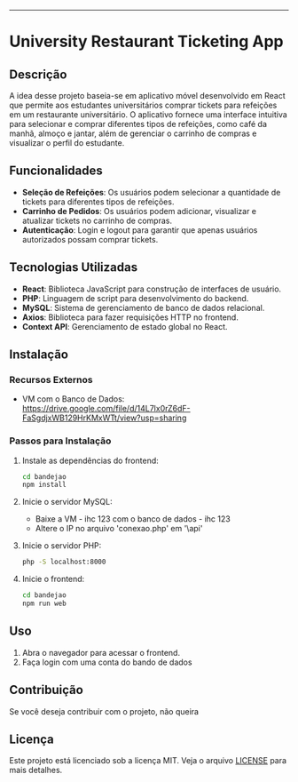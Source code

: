 
---

# University Restaurant Ticketing App

## Descrição

A idea desse projeto baseia-se em aplicativo móvel desenvolvido em React que permite aos estudantes universitários comprar tickets para refeições em um restaurante universitário. O aplicativo fornece uma interface intuitiva para selecionar e comprar diferentes tipos de refeições, como café da manhã, almoço e jantar, além de gerenciar o carrinho de compras e visualizar o perfil do estudante.

## Funcionalidades

- **Seleção de Refeições**: Os usuários podem selecionar a quantidade de tickets para diferentes tipos de refeições.
- **Carrinho de Pedidos**: Os usuários podem adicionar, visualizar e atualizar tickets no carrinho de compras.
- **Autenticação**: Login e logout para garantir que apenas usuários autorizados possam comprar tickets.

## Tecnologias Utilizadas

- **React**: Biblioteca JavaScript para construção de interfaces de usuário.
- **PHP**: Linguagem de script para desenvolvimento do backend.
- **MySQL**: Sistema de gerenciamento de banco de dados relacional.
- **Axios**: Biblioteca para fazer requisições HTTP no frontend.
- **Context API**: Gerenciamento de estado global no React.

## Instalação

### Recursos Externos
- VM com o Banco de Dados: https://drive.google.com/file/d/14L7lx0rZ6dF-FaSgdjxWB129HrKMxWTt/view?usp=sharing

### Passos para Instalação

1. Instale as dependências do frontend:

    ```bash
    cd bandejao
    npm install
    ```

2. Inicie o servidor MySQL:

    - Baixe a VM - ihc 123 com o banco de dados - ihc 123
    - Altere o IP no arquivo 'conexao.php' em '\api'

3. Inicie o servidor PHP:

    ```bash
    php -S localhost:8000
    ```

4. Inicie o frontend:

    ```bash
    cd bandejao
    npm run web
    ```

## Uso

1. Abra o navegador para acessar o frontend.
3. Faça login com uma conta do bando de dados

## Contribuição

Se você deseja contribuir com o projeto, não queira

## Licença

Este projeto está licenciado sob a licença MIT. Veja o arquivo [LICENSE](LICENSE) para mais detalhes.

